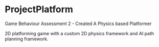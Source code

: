 # ProjectPlatform
Game Behaviour Assessment 2 - Created A Physics based Platformer

2D platforming game with a custom 2D physics framework and AI path planning framework.
